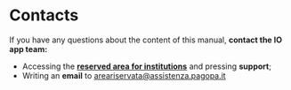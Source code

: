 # Contacts

If you have any questions about the content of this manual, **contact the IO app team:**

* Accessing the [**reserved area for institutions**](https://selfcare.pagopa.it/auth/login) and pressing **support**; 
* Writing an **email** to [areariservata@assistenza.pagopa.it](mailto:areariservata@assistenza.pagopa.it?subject=Richiesta%20informazioni%20Manuale%20dei%20servizi%20di%20IO)